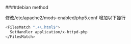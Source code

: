 
####debian method

修改/etc/apache2/mods-enabled/php5.conf
增加以下幾行
```sh
<FilesMatch ".+\.html$">
  SetHandler application/x-httpd-php
</FilesMatch>
```
